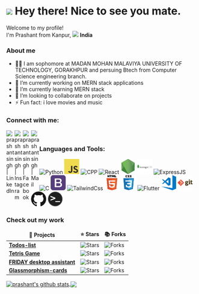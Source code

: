 

<h1><img src="https://emojis.slackmojis.com/emojis/images/1531849430/4246/blob-sunglasses.gif?1531849430" width="30" />
    Hey there! Nice to see you mate.</h1>


<p>Welcome to my profile! </br> I'm Prashant from Kanpur, <img
        src="https://cdn4.iconfinder.com/data/icons/world-flags-12/512/Untitled-2-19-128.png"
        width="35" margin-top="3px"/> <b> India</b></p>
        
### About me
- 👨‍🎓 I am sophomore at MADAN MOHAN MALAVIYA UNIVERSITY OF TECHNOLOGY, GORAKHPUR and persuing Btech from Computer Science engineering branch.
- 🔭 I’m currently working on MERN stack applications
- 🌱 I’m currently learning MERN stack
- 👯 I’m looking to collaborate on projects
- ⚡ Fun fact: i love movies and music        

### Connect with me:

[<img align="left" alt="prashantsingh | LinkedIn" width="22px" src="https://cdn.jsdelivr.net/npm/simple-icons@v3/icons/linkedin.svg" />][linkedin]
[<img align="left" alt="prashantsingh | Instagram" width="22px" src="https://cdn.jsdelivr.net/npm/simple-icons@v3/icons/instagram.svg" />][instagram]
[<img align="left" alt="prashantsingh | Facebook" width="22px" src="https://cdn.jsdelivr.net/npm/simple-icons@v3/icons/facebook.svg" />][facebook]
[<img align="left" alt="prashantsingh | Mail" width="22px" src="https://cdn.jsdelivr.net/npm/simple-icons@v3/icons/gmail.svg" />][email]


<br />
        
        
<h3>Languages and Tools:</h3>
<p>
    <img alt="Python" src="https://cdn3.iconfinder.com/data/icons/logos-and-brands-adobe/512/267_Python-128.png"
        height="40" width="40">
    <img alt="JavaScript" width="40" height="40"
        src="https://raw.githubusercontent.com/github/explore/80688e429a7d4ef2fca1e82350fe8e3517d3494d/topics/javascript/javascript.png" />
    <img alt="CPP"
        src="https://img-premium.flaticon.com/png/512/919/919841.png?token=exp=1622792584~hmac=5b88ff498973aa0506f5a3c2ac0ffe97"
        height="40" width="40">
    <img alt="React" src="https://image.flaticon.com/icons/png/128/753/753244.png" height="40" width="40">
    <img alt="Node.js" width="40" height="40"
        src="https://raw.githubusercontent.com/github/explore/80688e429a7d4ef2fca1e82350fe8e3517d3494d/topics/nodejs/nodejs.png" />
    <img alt="MongoDB" width="40" height="40"
        src="https://raw.githubusercontent.com/github/explore/80688e429a7d4ef2fca1e82350fe8e3517d3494d/topics/mongodb/mongodb.png" />
    <img alt='ExpressJS' width="40" height="40"
        src="https://encrypted-tbn0.gstatic.com/images?q=tbn:ANd9GcRS7RVaKE0ubjH_Ioi90MHiDzKw-GpNI1BsHw&usqp=CAU" />
    <img alt="C"
        src="https://cdn0.iconfinder.com/data/icons/mobile-device/512/letter-c-round-alphabet-latin-keyboard-2-128.png"
        height="40" width="40">
    <img alt="Bootstrap" width="40" height="40"
        src="https://raw.githubusercontent.com/github/explore/80688e429a7d4ef2fca1e82350fe8e3517d3494d/topics/bootstrap/bootstrap.png" />
    <img alt="TailwindCss"
        src="https://cdn.worldvectorlogo.com/logos/tailwindcss.svg"
        height="40" width="40">
    <img alt="HTML5" width="40" height="40"
        src="https://raw.githubusercontent.com/github/explore/80688e429a7d4ef2fca1e82350fe8e3517d3494d/topics/html/html.png" />
    <img alt="CSS3" width="40" height="40"
        src="https://raw.githubusercontent.com/github/explore/80688e429a7d4ef2fca1e82350fe8e3517d3494d/topics/css/css.png" />
    <img alt="Flutter"
        src="https://img.icons8.com/color/2x/flutter.png"
        height="40" width="40">
    <img alt="Visual Studio Code" width="40" height="40"
        src="https://raw.githubusercontent.com/github/explore/80688e429a7d4ef2fca1e82350fe8e3517d3494d/topics/visual-studio-code/visual-studio-code.png" />
    <img alt="Git" width="40" height="40"
        src="https://raw.githubusercontent.com/github/explore/80688e429a7d4ef2fca1e82350fe8e3517d3494d/topics/git/git.png" />
    <img alt="GitHub" width="40" height="40"
        src="https://raw.githubusercontent.com/github/explore/78df643247d429f6cc873026c0622819ad797942/topics/github/github.png" />
    <img alt="terminal" width="40" height="40"
        src="https://raw.githubusercontent.com/github/explore/80688e429a7d4ef2fca1e82350fe8e3517d3494d/topics/terminal/terminal.png" />
    <!-- <img alt="" src="" height="40" width="40">
  <img alt="" src="" height="40" width="40">
  <img alt="" src="" height="40" width="40">
  <img alt="" src="" height="40" width="40">
  <img alt="" src="" height="40" width="40">
  <img alt="" src="" height="40" width="40">
  <img alt="" src="" height="40" width="40">
  <img alt="" src="" height="40" width="40"> -->
    <!-- <img  alt="PHP" width="40" height="40" src="https://raw.githubusercontent.com/github/explore/ccc16358ac4530c6a69b1b80c7223cd2744dea83/topics/php/php.png" />
<img  alt="Laravel" width="40" height="40" src="https://raw.githubusercontent.com/github/explore/56a826d05cf762b2b50ecbe7d492a839b04f3fbf/topics/laravel/laravel.png" />
<img  alt="SQL" width="40" height="40" src="https://raw.githubusercontent.com/github/explore/80688e429a7d4ef2fca1e82350fe8e3517d3494d/topics/sql/sql.png" />
<img  alt="MySQL" width="40" height="40" src="https://raw.githubusercontent.com/github/explore/80688e429a7d4ef2fca1e82350fe8e3517d3494d/topics/mysql/mysql.png" /> -->
</p>

<h3> Check out my work</h3>
<table>
  <thead align="center">
    <tr border: none;>
      <td><b>🎁 Projects</b></td>
      <td><b>⭐ Stars</b></td>
      <td><b>📚 Forks</b></td>
    </tr>
  </thead>
  <tbody>
    <tr>
      <td><a href="https://github.com/prashant601/Todos-list"><b>Todos-list</b></a></td>
      <td><img alt="Stars" src="https://img.shields.io/static/v1?label=stars&message=2&color=343b41?color=blue"/></td>
      <td><img alt="Forks" src="https://img.shields.io/static/v1?label=forks&message=0&color=343b41?color=blue"/></td>
    </tr>
	  <tr>
      <td><a href="https://github.com/prashant601/Tetris-game"><b>Tetris Game</b></a></td>
      <td><img alt="Stars" src="https://img.shields.io/static/v1?label=stars&message=2&color=343b41?color=blue"/></td>
      <td><img alt="Forks" src="https://img.shields.io/static/v1?label=forks&message=4&color=343b41?color=blue"/></td>
    </tr>
    <tr>
      <td><a href="https://github.com/prashant601/F.R.I.D.A.Y-Voice-Assistant"><b>FRIDAY desktop assistant</b></a></td>
      <td><img alt="Stars" src="https://img.shields.io/static/v1?label=stars&message=1&color=343b41?color=blue"/></td>
      <td><img alt="Forks" src="https://img.shields.io/static/v1?label=forks&message=2&color=343b41?color=blue"/></td>
    </tr>
    <tr>
      <td><a href="https://github.com/prashant601/Glassmorphism-cards"><b>Glassmorphism-cards</b></a></td>
      <td><img alt="Stars" src="https://img.shields.io/static/v1?label=stars&message=2&color=343b41?color=blue"/></td>
      <td><img alt="Forks" src="https://img.shields.io/static/v1?label=forks&message=0&color=343b41?color=blue"/></td>
    </tr>
  </tbody>
</table>


<a href="https://github.com/prashant601">
    <img align="center" src="https://github-readme-stats.vercel.app/api?username=prashant601&show_icons=true&include_all_commits=true&theme=solarized-dark" alt="prashant's github stats" />
  </a>
  <a href="https://github.com/prashant601">
    <img align="center" src="https://github-readme-stats.vercel.app/api/top-langs/?username=prashant601&layout=compact&theme=solarized-dark" />
  </a>


<!-- links section   -->
[instagram]: https://instagram.com/prashant_.singh._
[linkedin]: https://www.linkedin.com/in/prashant-singh-2ba4861a7/
[email]: mailto:prashantsingh061201@gmail.com
[facebook]: https://www.facebook.com/profile.php?id=100032801831651
